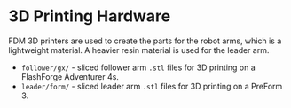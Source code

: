 # 3D Printing Hardware

FDM 3D printers are used to create the parts for the robot arms, which is a lightweight material. A heavier resin material is used for the leader arm.

- `follower/gx/` - sliced follower arm `.stl` files for 3D printing on a FlashForge Adventurer 4s.
- `leader/form/` - sliced leader arm `.stl` files for 3D printing on a PreForm 3.
